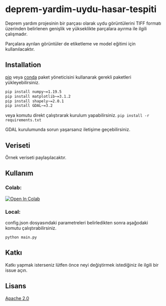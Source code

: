 # deprem-yardim-uydu-hasar-tespiti

Deprem yardım projesinin bir parçası olarak uydu görüntülerini TIFF formatı üzerinden belirlenen genişlik ve yükseklikte parçalara ayırma ile ilgili çalışmadır. 

Parçalara ayrılan görüntüler de etiketleme ve model eğitimi için kullanılacaktır.

## Installation

[pip](https://pip.pypa.io/en/stable/) veya [conda](https://docs.conda.io/en/latest/) paket yöneticisini kullanarak gerekli paketleri yükleyebilirsiniz.

```bash
pip install numpy~=1.19.5
pip install matplotlib~=3.1.2
pip install shapely~=2.0.1
pip install GDAL~=3.2
```
veya komutu direkt çalıştırarak kurulum yapabilirsiniz. `pip install -r requirements.txt`

GDAL kurulumunda sorun yaşarsanız iletişime geçebilirsiniz.

## Veriseti

Örnek veriseti paylaşılacaktır.

## Kullanım
### Colab:
[![Open In Colab](https://colab.research.google.com/assets/colab-badge.svg)](https://colab.research.google.com/github/furkan-izgi/deprem-yardim-uydu-hasar-tespiti)
### Local:

config.json dosyasındaki parametreleri belirledikten sonra aşağodaki komutu çalıştırabilirsiniz.

`python main.py`

## Katkı

Katkı yapmak isterseniz lütfen önce neyi değiştirmek istediğiniz ile ilgili bir issue açın.

## Lisans
[Apache 2.0](http://www.apache.org/licenses/)
